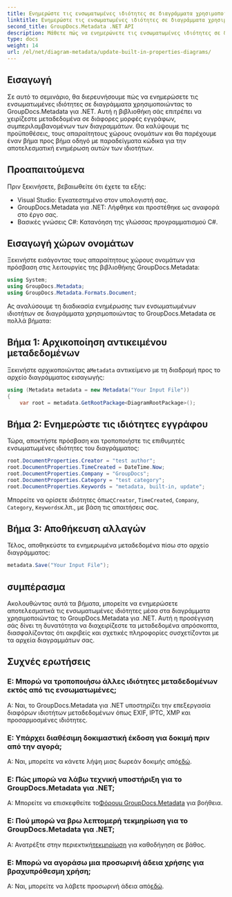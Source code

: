 ```yaml
---
title: Ενημερώστε τις ενσωματωμένες ιδιότητες σε διαγράμματα χρησιμοποιώντας .NET
linktitle: Ενημερώστε τις ενσωματωμένες ιδιότητες σε διαγράμματα χρησιμοποιώντας .NET
second_title: GroupDocs.Metadata .NET API
description: Μάθετε πώς να ενημερώνετε τις ενσωματωμένες ιδιότητες σε διαγράμματα χρησιμοποιώντας το GroupDocs.Metadata για .NET. Τροποποιήστε τα μεταδεδομένα απρόσκοπτα με παραδείγματα κώδικα.
type: docs
weight: 14
url: /el/net/diagram-metadata/update-built-in-properties-diagrams/
---
```

## Εισαγωγή
Σε αυτό το σεμινάριο, θα διερευνήσουμε πώς να ενημερώσετε τις ενσωματωμένες ιδιότητες σε διαγράμματα χρησιμοποιώντας το GroupDocs.Metadata για .NET. Αυτή η βιβλιοθήκη σάς επιτρέπει να χειρίζεστε μεταδεδομένα σε διάφορες μορφές εγγράφων, συμπεριλαμβανομένων των διαγραμμάτων. Θα καλύψουμε τις προϋποθέσεις, τους απαραίτητους χώρους ονομάτων και θα παρέχουμε έναν βήμα προς βήμα οδηγό με παραδείγματα κώδικα για την αποτελεσματική ενημέρωση αυτών των ιδιοτήτων.

## Προαπαιτούμενα

Πριν ξεκινήσετε, βεβαιωθείτε ότι έχετε τα εξής:

- Visual Studio: Εγκατεστημένο στον υπολογιστή σας.
- GroupDocs.Metadata για .NET: Λήφθηκε και προστέθηκε ως αναφορά στο έργο σας.
- Βασικές γνώσεις C#: Κατανόηση της γλώσσας προγραμματισμού C#.

## Εισαγωγή χώρων ονομάτων

Ξεκινήστε εισάγοντας τους απαραίτητους χώρους ονομάτων για πρόσβαση στις λειτουργίες της βιβλιοθήκης GroupDocs.Metadata:

```csharp
using System;
using GroupDocs.Metadata;
using GroupDocs.Metadata.Formats.Document;
```

Ας αναλύσουμε τη διαδικασία ενημέρωσης των ενσωματωμένων ιδιοτήτων σε διαγράμματα χρησιμοποιώντας το GroupDocs.Metadata σε πολλά βήματα:

## Βήμα 1: Αρχικοποίηση αντικειμένου μεταδεδομένων

 Ξεκινήστε αρχικοποιώντας a`Metadata` αντικείμενο με τη διαδρομή προς το αρχείο διαγράμματος εισαγωγής:

```csharp
using (Metadata metadata = new Metadata("Your Input File"))
{
    var root = metadata.GetRootPackage<DiagramRootPackage>();
```

## Βήμα 2: Ενημερώστε τις ιδιότητες εγγράφου

Τώρα, αποκτήστε πρόσβαση και τροποποιήστε τις επιθυμητές ενσωματωμένες ιδιότητες του διαγράμματος:

```csharp
root.DocumentProperties.Creator = "test author";
root.DocumentProperties.TimeCreated = DateTime.Now;
root.DocumentProperties.Company = "GroupDocs";
root.DocumentProperties.Category = "test category";
root.DocumentProperties.Keywords = "metadata, built-in, update";
```

 Μπορείτε να ορίσετε ιδιότητες όπως`Creator`, `TimeCreated`, `Company`, `Category`, `Keywords`κ.λπ., με βάση τις απαιτήσεις σας.

## Βήμα 3: Αποθήκευση αλλαγών

Τέλος, αποθηκεύστε τα ενημερωμένα μεταδεδομένα πίσω στο αρχείο διαγράμματος:

```csharp
metadata.Save("Your Input File");
```

## συμπέρασμα

Ακολουθώντας αυτά τα βήματα, μπορείτε να ενημερώσετε αποτελεσματικά τις ενσωματωμένες ιδιότητες μέσα στα διαγράμματα χρησιμοποιώντας το GroupDocs.Metadata για .NET. Αυτή η προσέγγιση σάς δίνει τη δυνατότητα να διαχειρίζεστε τα μεταδεδομένα απρόσκοπτα, διασφαλίζοντας ότι ακριβείς και σχετικές πληροφορίες συσχετίζονται με τα αρχεία διαγραμμάτων σας.


## Συχνές ερωτήσεις

### Ε: Μπορώ να τροποποιήσω άλλες ιδιότητες μεταδεδομένων εκτός από τις ενσωματωμένες;
Α: Ναι, το GroupDocs.Metadata για .NET υποστηρίζει την επεξεργασία διαφόρων ιδιοτήτων μεταδεδομένων όπως EXIF, IPTC, XMP και προσαρμοσμένες ιδιότητες.

### Ε: Υπάρχει διαθέσιμη δοκιμαστική έκδοση για δοκιμή πριν από την αγορά;
 Α: Ναι, μπορείτε να κάνετε λήψη μιας δωρεάν δοκιμής από[εδώ](https://releases.groupdocs.com/).

### Ε: Πώς μπορώ να λάβω τεχνική υποστήριξη για το GroupDocs.Metadata για .NET;
 Α: Μπορείτε να επισκεφθείτε το[Φόρουμ GroupDocs.Metadata](https://forum.groupdocs.com/c/metadata/14) για βοήθεια.

### Ε: Πού μπορώ να βρω λεπτομερή τεκμηρίωση για το GroupDocs.Metadata για .NET;
 Α: Ανατρέξτε στην περιεκτική[τεκμηρίωση](https://reference.groupdocs.com/metadata/net/) για καθοδήγηση σε βάθος.

### Ε: Μπορώ να αγοράσω μια προσωρινή άδεια χρήσης για βραχυπρόθεσμη χρήση;
 Α: Ναι, μπορείτε να λάβετε προσωρινή άδεια από[εδώ](https://purchase.groupdocs.com/temporary-license/).
